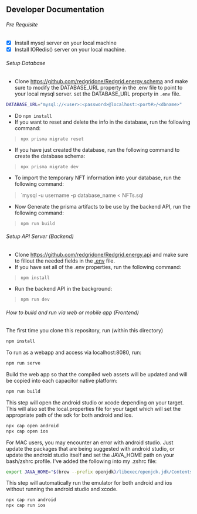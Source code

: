 
## Developer Documentation

###### Pre Requisite
- [x] Install mysql server on your local machine
- [x] Install IORedis() server on your local machine.

###### Setup Database
-  Clone https://github.com/redgridone/Redgrid.energy.schema and make sure to modify the DATABASE_URL property in the .env file to point to your local mysql server.
set the DATABASE_URL property in `.env` file.
````bash
DATABASE_URL="mysql://<user>:<password>@localhost:<port#>/<dbname>"
````
-  Do `npm install`
- If you want to reset and delete the info in the database, run the following command:
> `npx prisma migrate reset`
- If you have just created the database, run the following command to create the database schema:
> `npx prisma migrate dev`
- To import the temporary NFT information into your database, run the following command:
> `mysql -u username -p database_name < NFTs.sql
- Now Generate the prisma artifacts to be use by the backend API, run the following command:
> `npm run build`

###### Setup API Server (Backend)
-  Clone https://github.com/redgridone/Redgrid.energy.api and make sure to fillout the needed fields in the [.env](https://github.com/redgridone/Redgrid.energy.api/blob/main/README.md) file.
-  If you have set all of the .env properties, run the following command:
> `npm install`
- Run the backend API in the background:
> `npm run dev`

###### How to build and run via web or mobile app (Frontend)

The first time you clone this repository, run (within this directory)
````bash
npm install
````

To run as a webapp and access via localhost:8080, run:
````bash
npm run serve
````

Build the web app so that the compiled web assets will be updated and will be copied into each capacitor native platform:
````bash
npm run build
````

This step will open the android studio or xcode depending on your target.  This will also set the local.properties file for your taget which will set the appropriate path of the sdk for both android and ios.
````bash
npx cap open android
npx cap open ios
````

For MAC users, you may encounter an error with android studio.  Just update the packages that are being suggested with android studio, or update the android studio itself and set the JAVA_HOME path on your bash/zshrc profile.  I've added the following into my .zshrc file:
````bash
export JAVA_HOME="$(brew --prefix openjdk)/libexec/openjdk.jdk/Contents/Home"
````

This step will automatically run the emulator for both android and ios without running the android studio and xcode.
````bash
npx cap run android
npx cap run ios
````